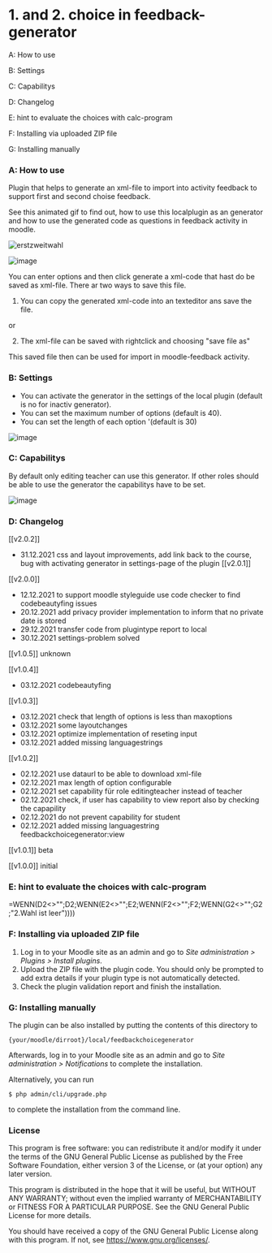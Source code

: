 # 1. and 2. choice in feedback-generator #

A: How to use 

B: Settings 

C: Capabilitys

D: Changelog 

E: hint to evaluate the choices with calc-program 

F: Installing via uploaded ZIP file

G: Installing manually


### A: How to use ###

Plugin that helps to generate an xml-file to import into activity feedback to support first and second choise feedback.

See this animated gif to find out, how to use this localplugin as an generator and how to use the generated code as questions in feedback activity in moodle.

![erstzweitwahl](https://user-images.githubusercontent.com/31856043/144657346-a58d6fd1-b3cf-4499-9a60-bf1080575483.gif)

![image](https://user-images.githubusercontent.com/31856043/147839212-c09e9810-af3f-4931-a7a8-be0a683321e2.png)

You can enter options and then click generate a xml-code that hast do be saved as xml-file. 
There ar two ways to save this file. 
1. You can copy the generated xml-code into an texteditor ans save the file. 

or

2. The xml-file can be saved with rightclick and choosing "save file as"

This saved file then can be used for import in moodle-feedback activity.



### B: Settings ###

- You can activate the generator in the settings of the local plugin (default is no for inactiv generator).
- You can set the maximum number of options (default is 40).
- You can set the length of each option '(default is 30)

![image](https://user-images.githubusercontent.com/31856043/147839230-3c9248d2-97ab-4544-8a1d-13343d93089f.png)



### C: Capabilitys ###

By default only editing teacher can use this generator. If other roles should be able to use the generator the capabilitys have to be set.

![image](https://user-images.githubusercontent.com/31856043/147839457-719c90cb-3b93-4c4b-9d14-0893228bf3d8.png)




### D: Changelog ###

[[v2.0.2]]

- 31.12.2021 css and layout improvements, add link back to the course, bug with activating generator in settings-page of the plugin
[[v2.0.1]]

[[v2.0.0]]

- 12.12.2021 to support moodle styleguide use code checker to find codebeautyfing issues
- 20.12.2021 add privacy provider implementation to inform that no private date is stored
- 29.12.2021 transfer code from plugintype report to local
- 30.12.2021 settings-problem solved

[[v1.0.5]]
unknown

[[v1.0.4]]

- 03.12.2021 codebeautyfing

[[v1.0.3]]

- 03.12.2021 check that length of options is less than maxoptions
- 03.12.2021 some layoutchanges
- 03.12.2021 optimize implementation of reseting input
- 03.12.2021 added missing languagestrings


[[v1.0.2]]

- 02.12.2021 use dataurl to be able to download xml-file
- 02.12.2021 max length of option configurable
- 02.12.2021 set capability für role editingteacher instead of teacher
- 02.12.2021 check, if user has capability to view report also by checking the capapility
- 02.12.2021 do not prevent capability for student
- 02.12.2021 added missing languagestring feedbackchoicegenerator:view


[[v1.0.1]] beta

[[v1.0.0]] initial


### E: hint to evaluate the choices with calc-program ###
=WENN(D2<>"";D2;WENN(E2<>"";E2;WENN(F2<>"";F2;WENN(G2<>"";G2;"2.Wahl ist leer"))))


### F: Installing via uploaded ZIP file ###

1. Log in to your Moodle site as an admin and go to _Site administration >
   Plugins > Install plugins_.
2. Upload the ZIP file with the plugin code. You should only be prompted to add
   extra details if your plugin type is not automatically detected.
3. Check the plugin validation report and finish the installation.

### G: Installing manually ###

The plugin can be also installed by putting the contents of this directory to

    {your/moodle/dirroot}/local/feedbackchoicegenerator

Afterwards, log in to your Moodle site as an admin and go to _Site administration >
Notifications_ to complete the installation.

Alternatively, you can run

    $ php admin/cli/upgrade.php

to complete the installation from the command line.

### License ###



This program is free software: you can redistribute it and/or modify it under
the terms of the GNU General Public License as published by the Free Software
Foundation, either version 3 of the License, or (at your option) any later
version.

This program is distributed in the hope that it will be useful, but WITHOUT ANY
WARRANTY; without even the implied warranty of MERCHANTABILITY or FITNESS FOR A
PARTICULAR PURPOSE.  See the GNU General Public License for more details.

You should have received a copy of the GNU General Public License along with
this program.  If not, see <https://www.gnu.org/licenses/>.
